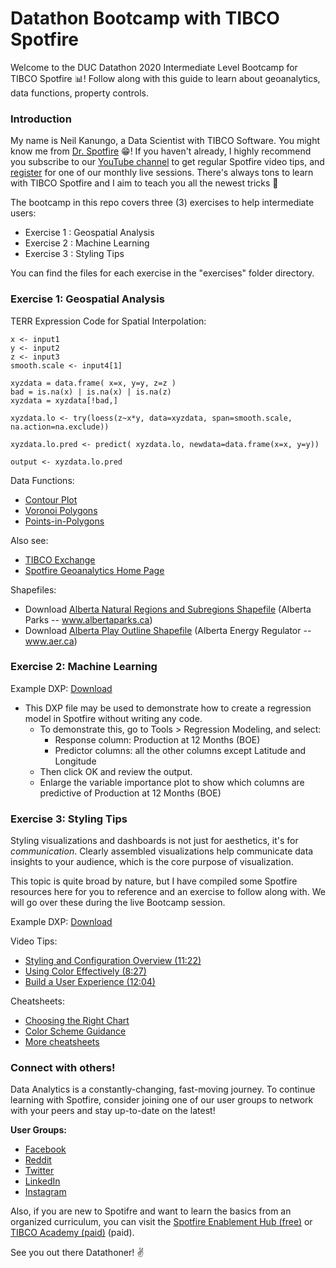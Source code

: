 # Datathon Bootcamp with TIBCO Spotfire

Welcome to the DUC Datathon 2020 Intermediate Level Bootcamp for TIBCO Spotfire :bar_chart:! Follow along with this guide to learn about geoanalytics, data functions, property controls.


### Introduction

My name is Neil Kanungo, a Data Scientist with TIBCO Software. You might know me from [Dr. Spotfire](https://community.tibco.com/wiki/doctor-spotfire-office-hours) :grin:! If you haven't already, I highly recommend you subscribe to our [YouTube channel](https://www.youtube.com/channel/UCx3agqDZLbfrHNDUaxr0CXA) to get regular Spotfire video tips, and [register](https://www.tibco.com/events/dr-spotfire-office-hours) for one of our monthly live sessions. There's always tons to learn with TIBCO Spotfire and I aim to teach you all the newest tricks :cowboy_hat_face:

The bootcamp in this repo covers three (3) exercises to help intermediate users:

- Exercise 1 : Geospatial Analysis
- Exercise 2 : Machine Learning
- Exercise 3 : Styling Tips

You can find the files for each exercise in the "exercises" folder directory.


### Exercise 1: Geospatial Analysis

TERR Expression Code for Spatial Interpolation:
```
x <- input1
y <- input2
z <- input3
smooth.scale <- input4[1]

xyzdata = data.frame( x=x, y=y, z=z )
bad = is.na(x) | is.na(x) | is.na(z)
xyzdata = xyzdata[!bad,]

xyzdata.lo <- try(loess(z~x*y, data=xyzdata, span=smooth.scale, na.action=na.exclude))

xyzdata.lo.pred <- predict( xyzdata.lo, newdata=data.frame(x=x, y=y))

output <- xyzdata.lo.pred
```

Data Functions:
- [Contour Plot](https://community.tibco.com/modules/map-contour-plot-data-function-tibco-spotfire)
- [Voronoi Polygons](https://community.tibco.com/modules/voronoi-polygons-tibco-spotfire)
- [Points-in-Polygons](https://community.tibco.com/modules/points-polygons-data-function-tibco-spotfire)

Also see: 
- [TIBCO Exchange](https://community.tibco.com/exchange/product/541)
- [Spotfire Geoanalytics Home Page](https://community.tibco.com/wiki/tibco-spotfire-location-analytics-mapping-geoanalytics-and-spatial-statistics)

Shapefiles:
- Download [Alberta Natural Regions and Subregions Shapefile](https://www.albertaparks.ca/media/429607/natural_regions_subregions_of_alberta.zip) (Alberta Parks -- www.albertaparks.ca)
- Download [Alberta Play Outline Shapefile](https://www.aer.ca/documents/catalog/PlayWorkbookListArea.zip) (Alberta Energy Regulator -- www.aer.ca)


### Exercise 2: Machine Learning

Example DXP: [Download]()

- This DXP file may be used to demonstrate how to create a regression model in Spotfire without writing any code.
  - To demonstrate this, go to Tools > Regression Modeling, and select:
    - Response column: Production at 12 Months (BOE)
	- Predictor columns: all the other columns except Latitude and Longitude
  - Then click OK and review the output.
  - Enlarge the variable importance plot to show which columns are predictive of Production at 12 Months (BOE)

### Exercise 3: Styling Tips

Styling visualizations and dashboards is not just for aesthetics, it's for _communication_. Clearly assembled visualizations help communicate data insights to your audience, which is the core purpose of visualization.

This topic is quite broad by nature, but I have compiled some Spotfire resources here for you to reference and an exercise to follow along with. We will go over these during the live Bootcamp session.

Example DXP: [Download]()

Video Tips:
 - [Styling and Configuration Overview (11:22)](https://youtu.be/1pfGb-cHrgc)
 - [Using Color Effectively (8:27)](https://youtu.be/6pvYRdPRQv8)
 - [Build a User Experience (12:04)](https://youtu.be/nQ6w7iC-gt4)

Cheatsheets:
 - [Choosing the Right Chart](http://community.tibco.com/sites/default/files/choosing_the_right_chart.pdf)
 - [Color Scheme Guidance](https://community.tibco.com/sites/default/files/color_scheme_guidance_1.pdf)
 - [More cheatsheets](https://community.tibco.com/wiki/spotfire-cheatsheets)

### Connect with others!

Data Analytics is a constantly-changing, fast-moving journey. To continue learning with Spotfire, consider joining one of our user groups to network with your peers and stay up-to-date on the latest!

__User Groups:__
- [Facebook](https://www.facebook.com/groups/651751391967838)
- [Reddit](https://www.reddit.com/r/spotfire/)
- [Twitter](https://twitter.com/DrSpotfire)
- [LinkedIn](https://www.linkedin.com/groups/12253057/)
- [Instagram](https://www.instagram.com/drspotfire/)

Also, if you are new to Spotifre and want to learn the basics from an organized curriculum, you can visit the [Spotfire Enablement Hub (free)](https://community.tibco.com/wiki/spotfire-enablement-hub) or [TIBCO Academy (paid)](https://academy.tibco.com/tibco/learn/home) (paid).

See you out there Datathoner! :v:
